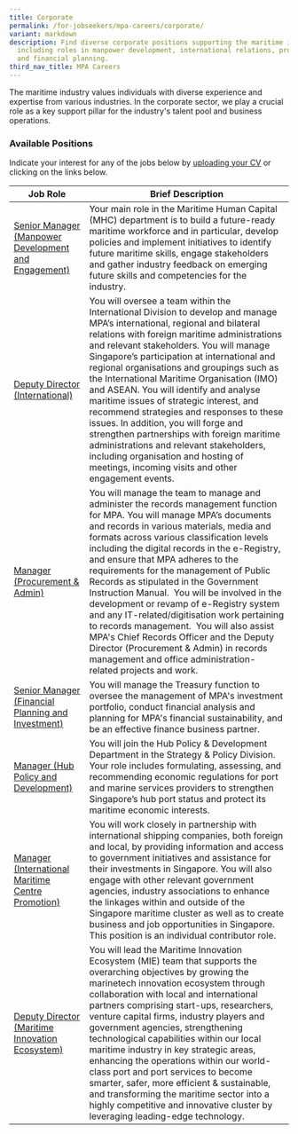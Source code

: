 ```yaml
---
title: Corporate
permalink: /for-jobseekers/mpa-careers/corporate/
variant: markdown
description: Find diverse corporate positions supporting the maritime industry,
  including roles in manpower development, international relations, procurement,
  and financial planning.
third_nav_title: MPA Careers
---
```

The maritime industry values individuals with diverse experience and expertise from various industries. In the corporate sector, we play a crucial role as a key support pillar for the industry's talent pool and business operations.

### Available Positions 
Indicate your interest for any of the jobs below by [uploading your CV](https://go.gov.sg/mpa-job-applications) or clicking on the links below.

|Job Role | Brief Description | 
| -------- | -------- | 
| [Senior Manager (Manpower Development and Engagement)](https://sggovterp.wd102.myworkdayjobs.com/PublicServiceCareers/job/MPA-mTower-Block/Assistant-Manager-Manager-Senior-Manager--Maritime-Human-Capital---2-Year-Contract-_JR-10000018131) | Your main role in the Maritime Human Capital (MHC) department is to build a future-ready maritime workforce and in particular, develop policies and implement initiatives to identify future maritime skills, engage stakeholders and gather industry feedback on emerging future skills and competencies for the industry. |
| [Deputy Director (International)](https://www.careers.hrp.gov.sg/sap/bc/ui5_ui5/sap/ZGERCFA004/index.html#/JobDescription/13204529/ddd35890-ad03-1eee-99dc-2881021240b3) | You will oversee a team within the International Division to develop and manage MPA’s international, regional and bilateral relations with foreign maritime administrations and relevant stakeholders. You will manage Singapore’s participation at international and regional organisations and groupings such as the International Maritime Organisation (IMO) and ASEAN. You will identify and analyse maritime issues of strategic interest, and recommend strategies and responses to these issues. In addition, you will forge and strengthen partnerships with foreign maritime administrations and relevant stakeholders, including organisation and hosting of meetings, incoming visits and other engagement events. |
| [Manager (Procurement & Admin)](https://www.careers.hrp.gov.sg/sap/bc/ui5_ui5/sap/ZGERCFA004/index.html#/JobDescription/13726677/ddd35890-ad03-1eee-9aa7-99110d5f40b3) | You will manage the team to manage and administer the records management function for MPA. You will manage MPA’s documents and records in various materials, media and formats across various classification levels including the digital records in the e-Registry, and ensure that MPA adheres to the requirements for the management of Public Records as stipulated in the Government Instruction Manual.  You will be involved in the development or revamp of e-Registry system and any IT-related/digitisation work pertaining to records management.  You will also assist MPA's Chief Records Officer and the Deputy Director (Procurement & Admin) in records management and office administration-related projects and work.   |
| [Senior Manager (Financial Planning and Investment)](https://www.careers.hrp.gov.sg/sap/bc/ui5_ui5/sap/ZGERCFA004/index.html#/JobDescription/13375332/49895ee9-104d-1ede-87a0-8179c3a1726b) | You will manage the Treasury function to oversee the management of MPA's investment portfolio, conduct financial analysis and planning for MPA's financial sustainability, and be an effective finance business partner. |
| [Manager (Hub Policy and Development)](https://www.careers.hrp.gov.sg/sap/bc/ui5_ui5/sap/ZGERCFA004/index.html#/JobDescription/13984745/5788a212-a041-1ede-99f5-526d5562526c) | You will join the Hub Policy & Development Department in the Strategy & Policy Division. Your role includes formulating, assessing, and recommending economic regulations for port and marine services providers to strengthen Singapore’s hub port status and protect its maritime economic interests. | 
| [Manager (International Maritime Centre Promotion)](https://sggovterp.wd102.myworkdayjobs.com/PublicServiceCareers/job/MPA-mTower-Block/Asst-Manger-Manager-Senior-Manager--International-Maritime-Centre-Promotion-_JR-10000021620-1) | You will work closely in partnership with international shipping companies, both foreign and local, by providing information and access to government initiatives and assistance for their investments in Singapore. You will also engage with other relevant government agencies, industry associations to enhance the linkages within and outside of the Singapore maritime cluster as well as to create business and job opportunities in Singapore. This position is an individual contributor role. | 
| [Deputy Director (Maritime Innovation Ecosystem)](https://sggovterp.wd102.myworkdayjobs.com/PublicServiceCareers/job/MPA-mTower-Block/Deputy-Director--Maritime-Innovation-Ecosystem-_JR-10000023061) | You will lead the Maritime Innovation Ecosystem (MIE) team that supports the overarching objectives by growing the marinetech innovation ecosystem through collaboration with local and international partners comprising start-ups, researchers, venture capital firms, industry players and government agencies, strengthening technological capabilities within our local maritime industry in key strategic areas, enhancing the operations within our world-class port and port services to become smarter, safer, more efficient & sustainable, and transforming the maritime sector into a highly competitive and innovative cluster by leveraging leading-edge technology.   |